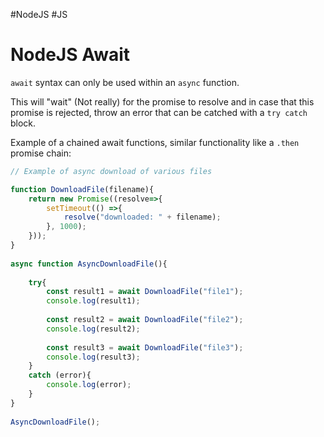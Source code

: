 #NodeJS #JS

# NodeJS Await

`await` syntax can only be used within an `async` function. 

This will "wait" (Not really) for the promise to resolve and in case that this promise is rejected, throw an error that can be catched with a `try catch` block. 


Example of a chained await functions, similar functionality like a `.then` promise chain: 

```js
// Example of async download of various files 

function DownloadFile(filename){  
    return new Promise((resolve=>{  
        setTimeout(() =>{  
            resolve("downloaded: " + filename);  
        }, 1000);  
    }));  
}  
  
async function AsyncDownloadFile(){  
  
    try{  
        const result1 = await DownloadFile("file1");  
        console.log(result1);  
  
        const result2 = await DownloadFile("file2");  
        console.log(result2);  
  
        const result3 = await DownloadFile("file3");  
        console.log(result3);  
    }  
    catch (error){  
        console.log(error);  
    }  
}  
  
AsyncDownloadFile();
```